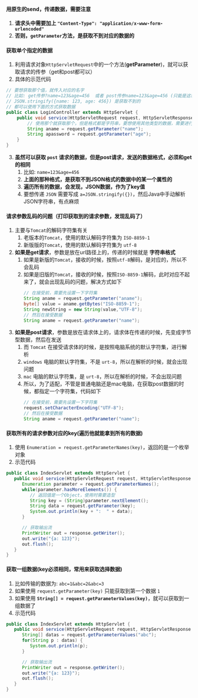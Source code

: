 #### 用原生的send，传递数据，需要注意
1. **请求头中需要加上 `"Content-Type": "application/x-www-form-urlencoded"`**
2. **否则，`getParameter`方法，是获取不到对应的数据的**

#### 获取单个指定的数据
1. 利用请求对象`HttpServletRequest`中的一个方法(**getParameter**)，就可以获取请求的传参（get和post都可以）
2. 具体的示范代码
```java
// 要想获取那个值，就传入对应的名字
// 比如: get传参?name=123&age=456  或者 post传参name=123&age=456 (只能是这种格式)
// JSON.stringify({name: 123, age: 456}) 是获取不到的
// 都可以使用下面的方式获取数据
public class LoginController extends HttpServlet {
    public void service(HttpServletRequest request, HttpServletResponse response) throws ServletException, IOException{
        // 使用那个就获取那个，但是格式都是字符串，要想使用其他类型的数据，需要进行转义
        String aname = request.getParameter("name");
        String apassword = request.getParameter("age");
    }
}
```

3. **虽然可以获取 `post` 请求的数据，但是post请求，发送的数据格式，必须和get的相同**
   1. 比如: `name=123&age=456`
   2. **上面的那种格式，是获取不到JSON格式的数据中的某一个属性的**
   3. **遍历所有的数据，会发现，JSON数据，作为了key值**
   4. 要想传递 `JSON` 需要写成 `a=JSON.stringify({})`，然后Java中手动解析JSON字符串，有点麻烦




#### 请求参数乱码的问题（打印获取到的请求参数，发现乱码了）
1. 主要与`Tomcat`的解码字符集有关
   1. 老版本的`Tomcat`，使用的默认解码字符集为 `ISO-8859-1`
   2. 新版版的`Tomcat`，使用的默认解码字符集为 `utf-8`
2. **如果是get请求**，参数是放在url路径上的，传递的时候就是 **字符串格式**
   1. 如果是新版的`Tomcat`，接收的时候，按照`utf-8`解码，是对应的，所以不会乱码
   2. 如果是旧版的`Tomcat`，接收的时候，按照`ISO-8859-1`解码，此时对应不起来了，就会出现乱码的问题，解决方式如下
      ```java
      // 在接受前，需要先设置一下字符集
      String aname = request.getParameter("aname");
	  byte[] value = aname.getBytes("ISO-8859-1");
	  String newString = new String(value,"UTF-8");
      // 然后在接受数据
      String aname = request.getParameter("name");
      ```
2. **如果是post请求**，参数是放在请求体上的，请求体在传递的时候，先变成字节型数据，然后在发送
   1. 而 `Tomcat` 在接受请求体的时候，是按照电脑系统的默认字符集，进行解析
   2. `windows` 电脑的默认字符集，不是 `urt-8`，所以在解析的时候，就会出现问题
   3. `mac` 电脑的默认字符集，是 `urt-8`，所以在解析的时候，不会出现问题
   4. 所以，为了适配，不管是普通电脑还是mac电脑，在获取post数据的时候，都指定一个字符集，代码如下
      ```java
      // 在接受前，需要先设置一下字符集
      request.setCharacterEncoding("UTF-8");
      // 然后在接受数据
      String aname = request.getParameter("name");
      ```




#### 获取所有的请求参数对应的key(遍历他就能拿到所有的数据)
1. 使用 `Enumeration = request.getParameterNames(key)`，返回的是一个枚举对象
2. 示范代码
```java
public class IndexServlet extends HttpServlet {
   public void service(HttpServletRequest request, HttpServletResponse response) {
      Enumeration parameter = request.getParameterNames();
      while(parameter.hasMoreElements()) {
         // 返回值是一个Object，使用时需要造型
         String key = (String)parameter.nextElement();
         String data = request.getParameter(key);
         System.out.println(key + ":  " + data);
      }

      // 获取输出流
      PrintWriter out = response.getWriter();
      out.write("{a: 123}");
      out.flush();
   }
}
```




#### 获取一组数据(key必须相同，常用来获取选择数据)
1. 比如传输的数据为: `abc=1&abc=2&abc=3`
2. 如果使用 `request.getParameter(key)` 只能获取到第一个数据 `1`
3. 如果使用 **`String[] = request.getParameterValues(key)`**，就可以获取到一组数据了
4. 示范代码
```java
public class IndexServlet extends HttpServlet {
   public void service(HttpServletRequest request, HttpServletResponse response) {
      String[] datas = request.getParameterValues("abc");
      for(String p : datas) {
         System.out.println(p);
      }

      // 获取输出流
      PrintWriter out = response.getWriter();
      out.write("{a: 123}");
      out.flush();
   }
}
```



